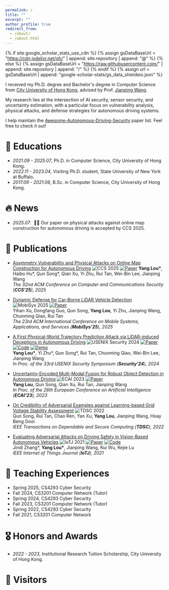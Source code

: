 ```yaml
---
permalink: /
title: ""
excerpt: ""
author_profile: true
redirect_from: 
  - /about/
  - /about.html
---
```


{% if site.google_scholar_stats_use_cdn %}
{% assign gsDataBaseUrl = "https://cdn.jsdelivr.net/gh/" | append: site.repository | append: "@" %}
{% else %}
{% assign gsDataBaseUrl = "https://raw.githubusercontent.com/" | append: site.repository | append: "/" %}
{% endif %}
{% assign url = gsDataBaseUrl | append: "google-scholar-stats/gs_data_shieldsio.json" %}

<span class='anchor' id='about-me'></span>

I received my Ph.D. degree and Bachelor's degree in Computer Science from [City University of Hong Kong](https://www.cityu.edu.hk/), advised by Prof. [Jianping Wang](https://www.cs.cityu.edu.hk/~jianwang/).

My research lies at the intersection of AI security, sensor security, and uncertainty estimation, with a particular focus on vulnerability analysis, physical attacks, and defense strategies for autonomous driving systems.

I help maintain the [Awesome-Autonomous-Driving-Security](https://github.com/ideasplus/Awesome-Autonomous-Driving-Security) paper list. Feel free to check it out!
<!-- My research interest includes neural machine translation and computer vision. I have published more than 100 papers at the top international AI conferences with total <a href='https://scholar.google.com/citations?user=DhtAFkwAAAAJ'>google scholar citations <strong><span id='total_cit'>260000+</span></strong></a> (You can also use google scholar badge <a href='https://scholar.google.com/citations?user=DhtAFkwAAAAJ'><img src="https://img.shields.io/endpoint?url={{ url | url_encode }}&logo=Google%20Scholar&labelColor=f6f6f6&color=9cf&style=flat&label=citations"></a>). -->


# 📖 Educations
- *2021.09 - 2025.07*, Ph.D. in Computer Science, City University of Hong Kong.
- *2022.11 - 2023.04*, Visiting Ph.D. student, State University of New York at Buffalo.
- *2017.09 - 2021.06*, B.Sc. in Computer Science, City University of Hong Kong.


# 🔥 News
- *2025.07*: &nbsp;🎉🎉 Our paper on physical attacks against online map construction for autonomous driving is accepted by CCS 2025. 


# 📝 Publications 

- [Asymmetry Vulnerability and Physical Attacks on Online Map Construction for Autonomous Driving](javascript:void(0)) ![CCS 2025](https://img.shields.io/badge/CCS-2025-blue?style=flat-square) <a href="files/ccs25.pdf">![Paper](https://img.shields.io/badge/Paper-PDF-red)</a>
  **Yang Lou\***, Haibo Hu\*, Qun Song\*, Qian Xu, Yi Zhu, Rui Tan, Wei-Bin Lee, Jianping Wang    
  *The 32nd ACM Conference on Computer and Communications Security (**CCS'25**), 2025*  

- [Dynamic Defense for Car-Borne LiDAR Vehicle Detection](files/mobisys25.pdf) ![MobiSys 2025](https://img.shields.io/badge/MobiSys-2025-blue?style=flat-square) <a href="files/mobisys25.pdf">![Paper](https://img.shields.io/badge/Paper-PDF-red)</a>  
  Yihan Xu, Dongfang Guo, Qun Song, **Yang Lou**, Yi Zhu, Jianping Wang, Chunming Qiao, Rui Tan  
  *The 23rd ACM International Conference on Mobile Systems, Applications, and Services (**MobiSys'25**), 2025*  

- [A First Physical-World Trajectory Prediction Attack via LiDAR-induced Deceptions in Autonomous Driving](https://www.usenix.org/conference/usenixsecurity24/presentation/lou) ![USENIX Security 2024](https://img.shields.io/badge/USENIX_Security-2024-blue?style=flat-square) <a href="files/security24.pdf">![Paper](https://img.shields.io/badge/Paper-PDF-red)</a> <a href="https://github.com/kyrie-louy/physical-traj-pred-attack">![Code](https://img.shields.io/badge/GitHub-code-blue)</a> <a href="https://1drv.ms/v/s!Aoc_mWfaEyaGbrdCPNS9oKMjm9Q?e=f1GA6u">![Demo](https://img.shields.io/badge/Demo-Video-green)</a>   
  **Yang Lou\***, Yi Zhu\*, Qun Song\*, Rui Tan, Chunming Qiao, Wei-Bin Lee, Jianping Wang    
  *In Proc. of the 33rd USENIX Security Symposium (**Security'24**), 2024*  

- [Uncertainty-Encoded Multi-Modal Fusion for Robust Object Detection in Autonomous Driving](https://ebooks.iospress.nl/doi/10.3233/FAIA230441) ![ECAI 2023](https://img.shields.io/badge/ECAI-2023-blue?style=flat-square) <a href="files/ecai23.pdf">![Paper](https://img.shields.io/badge/Paper-PDF-red)</a>   
  **Yang Lou**, Qun Song, Qian Xu, Rui Tan, Jianping Wang  
  *In Proc. of the 26th European Conference on Artificial Intelligence (**ECAI'23**), 2023*  

- [On Credibility of Adversarial Examples against Learning-based Grid Voltage Stability Assessment](https://ieeexplore.ieee.org/abstract/document/9914610/) ![TDSC 2022](https://img.shields.io/badge/TDSC-2022-blue?style=flat-square)   
  Qun Song, Rui Tan, Chao Ren, Yan Xu, **Yang Lou**, Jianping Wang, Hoay Beng Gooi  
  *IEEE Transactions on Dependable and Secure Computing (**TDSC**), 2022*  

- [Evaluating Adversarial Attacks on Driving Safety in Vision-Based Autonomous Vehicles](https://ieeexplore.ieee.org/document/9493770) ![IoTJ 2021](https://img.shields.io/badge/IoTJ-2021-blue?style=flat-square) <a href="files/iotj21.pdf">![Paper](https://img.shields.io/badge/Paper-PDF-red)</a> <a href="https://github.com/DexterJZ/eval_driving_safety">![Code](https://img.shields.io/badge/GitHub-code-blue)</a>   
  Jindi Zhang\*, **Yang Lou\***, Jianping Wang, Kui Wu, Kejie Lu    
  *IEEE Internet of Things Journal (**IoTJ**), 2021*  


# 📖 Teaching Experiences
- Spring 2025, CS4293 Cyber Security
- Fall 2024, CS3201 Computer Network (Tutor)
- Spring 2024, CS4293 Cyber Security
- Fall 2023, CS3201 Computer Network (Tutor)
- Spring 2022, CS4293 Cyber Security
- Fall 2021, CS3201 Computer Network


# 🎖 Honors and Awards
- *2022 - 2023*, Institutional Research Tuition Scholarship, City University of Hong Kong. 


# 👋 Visitors

<div style="width: 300px; margin: 0 auto; text-align: center;">
<script type="text/javascript" id="clustrmaps" src="//clustrmaps.com/map_v2.js?d=SMGzT1E6Bjb06nUe6rWaTyGRcCNLDp38Bj9_9WEH1iY&cl=ffffff&w=a"></script>
</div>

<!-- # 📖 Educations
- *2019.06 - 2022.04 (now)*, Lorem ipsum dolor sit amet, consectetur adipiscing elit. Vivamus ornare aliquet ipsum, ac tempus justo dapibus sit amet. 
- *2015.09 - 2019.06*, Lorem ipsum dolor sit amet, consectetur adipiscing elit. Vivamus ornare aliquet ipsum, ac tempus justo dapibus sit amet.  -->

<!-- # 💬 Invited Talks
- *2021.06*, Lorem ipsum dolor sit amet, consectetur adipiscing elit. Vivamus ornare aliquet ipsum, ac tempus justo dapibus sit amet. 
- *2021.03*, Lorem ipsum dolor sit amet, consectetur adipiscing elit. Vivamus ornare aliquet ipsum, ac tempus justo dapibus sit amet.  \| [\[video\]](https://github.com/)

# 💻 Internships
- *2019.05 - 2020.02*, [Lorem](https://github.com/), China. -->